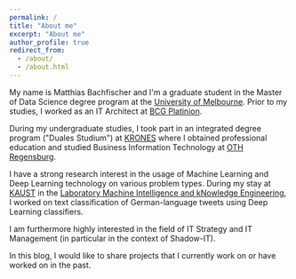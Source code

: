 ```yaml
---
permalink: /
title: "About me"
excerpt: "About me"
author_profile: true
redirect_from: 
  - /about/
  - /about.html
---
```


My name is Matthias Bachfischer and I'm a graduate student in the Master of Data Science degree program at the [University of Melbourne](https://www.unimelb.edu.au "The University of Melbourne"). Prior to my studies, I worked as an IT Architect at [BCG Platinion](https://bcgplatinion.com/global/ "BCG Platinion").

During my undergraduate studies, I took part in an integrated degree program ("Duales Studium") at [KRONES](https://www.krones.com/en/index.php "KRONES AG") where I obtained professional education and studied Business Information Technology at [OTH Regensburg](https://www.oth-regensburg.de/ "OTH Regensburg").

I have a strong research interest in the usage of Machine Learning and Deep Learning technology on various problem types. During my stay at [KAUST](https://www.kaust.edu.sa/ "King Abdullah University of Science and Technology") in the [Laboratory Machine Intelligence and kNowledge Engineering](https://mine.kaust.edu.sa/Pages/Home.aspx "Laboratory Machine Intelligence and kNowledge Engineering"), I worked on text classification of German-language tweets using Deep Learning classifiers.  

I am furthermore highly interested in the field of IT Strategy and IT Management (in particular in the context of Shadow-IT).

In this blog, I would like to share projects that I currently work on or have worked on in the past.